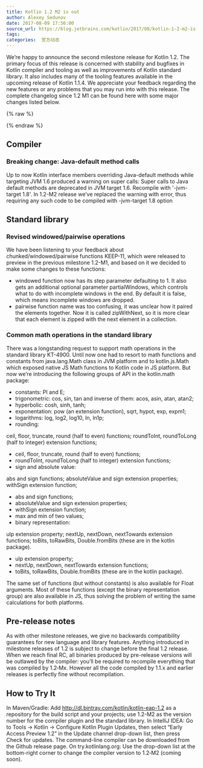 ```yaml
---
title: Kotlin 1.2 M2 is out
author: Alexey Sedunov
date: 2017-08-09 17:56:00
source_url: https://blog.jetbrains.com/kotlin/2017/08/kotlin-1-2-m2-is-out/
tags: 
categories:  官方动态
---
```


We’re happy to announce the second milestone release for Kotlin 1.2. The primary focus of this release is concerned with stability and bugfixes in Kotlin compiler and tooling as well as improvements of Kotlin standard library. It also includes many of the tooling features available in the upcoming release of Kotlin 1.1.4.
We appreciate your feedback regarding the new features or any problems that you may run into with this release.
The complete changelog since 1.2 M1 can be found here with some major changes listed below.

{% raw %}
<p><span id="more-5160"></span></p>
{% endraw %}

## Compiler

### Breaking change: Java-default method calls

Up to now Kotlin interface members overriding Java-default methods while targeting JVM 1.6 produced a warning on super calls: Super calls to Java default methods are deprecated in JVM target 1.6. Recompile with '-jvm-target 1.8'. In 1.2-M2 release we’ve replaced the warning with error, thus requiring any such code to be compiled with -jvm-target 1.8 option
## Standard library

### Revised windowed/pairwise operations

We have been listening to your feedback about chunked/windowed/pairwise functions KEEP-11, which were released to preview in the previous milestone 1.2-M1, and based on it we decided to make some changes to these functions:

* windowed function now has its step parameter defaulting to 1.
It also gets an additional optional parameter partialWindows, which controls what to do with incomplete windows in the end. By default it is false, which means incomplete windows are dropped.
* pairwise function name was too confusing, it was unclear how it paired the elements together. Now it is called zipWithNext, so it is more clear that each element is zipped with the next element in a collection.

### Common math operations in the standard library

There was a longstanding request to support math operations in the standard library KT-4900. Until now one had to resort to math functions and constants from java.lang.Math class in JVM platform and to kotlin.js.Math which exposed native JS Math functions to Kotlin code in JS platform.
But now we’re introducing the following groups of API in the kotlin.math package:

* constants: PI and E;
* trigonometric: cos, sin, tan and inverse of them: acos, asin, atan, atan2;
* hyperbolic: cosh, sinh, tanh;
* exponentation: pow (an extension function), sqrt, hypot, exp, expm1;
* logarithms: log, log2, log10, ln, ln1p;
* rounding:

ceil, floor, truncate, round (half to even) functions;
roundToInt, roundToLong (half to integer) extension functions;
* ceil, floor, truncate, round (half to even) functions;
* roundToInt, roundToLong (half to integer) extension functions;
* sign and absolute value:

abs and sign functions;
absoluteValue and sign extension properties;
withSign extension function;
* abs and sign functions;
* absoluteValue and sign extension properties;
* withSign extension function;
* max and min of two values;
* binary representation:

ulp extension property;
nextUp, nextDown, nextTowards extension functions;
toBits, toRawBits, Double.fromBits (these are in the kotlin package).
* ulp extension property;
* nextUp, nextDown, nextTowards extension functions;
* toBits, toRawBits, Double.fromBits (these are in the kotlin package).

The same set of functions (but without constants) is also available for Float arguments.
Most of these functions (except the binary representation group) are also available in JS, thus solving the problem of writing the same calculations for both platforms.
## Pre-release notes

As with other milestone releases, we give no backwards compatibility guarantees for new language and library features. Anything introduced in milestone releases of 1.2 is subject to change before the final 1.2 release. When we reach final RC, all binaries produced by pre-release versions will be outlawed by the compiler: you’ll be required to recompile everything that was compiled by 1.2‑Mx.
  However all the code compiled by 1.1.x and earlier releases is perfectly fine without recompilation.
## How to Try It

In Maven/Gradle: Add http://dl.bintray.com/kotlin/kotlin-eap-1.2 as a repository for the build script and your projects; use 1.2-M2 as the version number for the compiler plugin and the standard library.
In IntelliJ IDEA: Go to Tools → Kotlin → Configure Kotlin Plugin Updates, then select “Early Access Preview 1.2” in the Update channel drop-down list, then press Check for updates.
The command-line compiler can be downloaded from the Github release page.
On try.kotlinlang.org: Use the drop-down list at the bottom-right corner to change the compiler version to 1.2‑M2 (coming soon).
